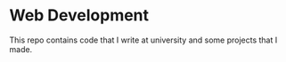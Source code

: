 # Web Development
This repo contains code that I write at university and some projects that I made.
